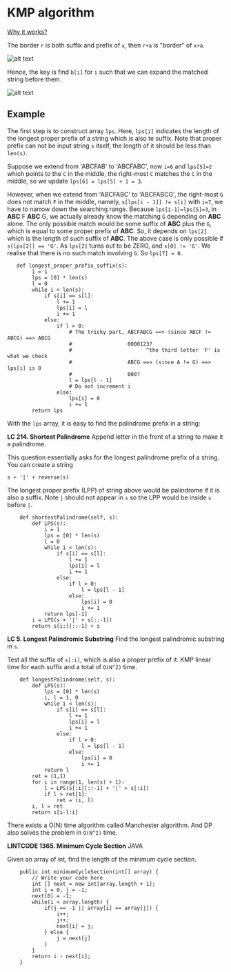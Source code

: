 # KMP algorithm

[Why it works?](http://www.inf.fh-flensburg.de/lang/algorithmen/pattern/kmpen.htm)

The border `r` is both suffix and prefix of `x`, then `r+a` is "border" of `x+a`.

![alt text](http://www.inf.fh-flensburg.de/lang/algorithmen/pattern/rand2.gif)

Hence, the key is find `b[i]` for `i` such that we can expand the matched string before them.

![alt text](http://www.inf.fh-flensburg.de/lang/algorithmen/pattern/rand4.gif)

## Example
The first step is to construct array `lps`. Here, `lps[i]` indicates the length of the longest proper prefix of a string which is also te suffix. Note that proper prefix can not be input string `s` itself, the length of it should be less than `len(s)`.

Suppose we extend from 'ABCFAB' to 'ABCFABC', now `i=6` and `lps[5]=2` which points to the `C` in the middle, the right-most `C` matches the `C` in the middle, so we update `lps[6] = lps[5] + 1 = 3`.

However, when we extend from 'ABCFABC' to 'ABCFABCG', the right-most `G` does not match `F` in the middle, namely,
`s[lps[i - 1]] != s[i]` with `i=7`, we have to narrow down the searching range. 
Because `lps[i-1]=lps[5]=3`, in **ABC** F **ABC** G, we actually already know the matching `G` depending on **ABC** alone. 
The only possible match would be some suffix of **ABC** plus the `G`, which is equal to some proper prefix of **ABC**.
So, it depends on `lps[2]` which is the length of such suffix of **ABC**. The above case is only possible if `s[lps[2]] == 'G'`. As `lps[2]` turns out to be ZERO, and `s[0] != 'G'`. We realise that there is no such match involving `G`. So `lps[7] = 0`.

```
   def longest_proper_prefix_suffix(s):
        i = 1
        lps = [0] * len(s)
        l = 0
        while i < len(s):
            if s[i] == s[l]:
                l += 1
                lps[i] = l
                i += 1
            else:
                if l > 0:
                    # The tricky part, ABCFABCG ==> (since ABCF != ABCG) ==> ABCG
                    #                  0000123?       
                    #                        ^the third letter 'F' is what we check
                    #                  ABCG ==> (since A != G) ==> lps[i] is 0  
                    #                  000?
                    l = lps[l - 1]
                    # Do not increment i
                else:
                    lps[i] = 0
                    i += 1
        return lps
```

With the `lps` array, it is easy to find the palindrome prefix in a string:

**LC 214. Shortest Palindrome** Append letter in the front of a string to make it a palindrome.

This question essentially asks for the longest palindrome prefix of a string. You can create a string

`s + '|' + reverse(s)`

The longest proper prefix (LPP) of string above would be palindrome if it is also a suffix. Note `|` should not appear in `s` so the LPP would be inside `s` before `|`.
```
    def shortestPalindrome(self, s):
        def LPS(s):
            i = 1
            lps = [0] * len(s)
            l = 0
            while i < len(s):
                if s[i] == s[l]:
                    l += 1
                    lps[i] = l
                    i += 1
                else:
                    if l > 0:
                        l = lps[l - 1]
                    else:
                        lps[i] = 0
                        i += 1
            return lps[-1]
        i = LPS(s + '|' + s[::-1])
        return s[i:][::-1] + s
```

**LC 5. Longest Palindromic Substring** 
Find the longest palindromic substring in `s`. 

Test all the suffix of `s[:i]`, which is also a proper prefix of it. KMP linear time for each suffix and a total of  `O(N^2)` time.

```
    def longestPalindrome(self, s):
        def LPS(s):
            lps = [0] * len(s)
            i, l = 1, 0
            while i < len(s):
                if s[i] == s[l]:
                    l += 1
                    lps[i] = l
                    i += 1
                else:
                    if l > 0:
                        l = lps[l - 1]
                    else:
                        lps[i] = 0
                        i += 1
            return l
        ret = (1,1)
        for i in range(1, len(s) + 1):
            l = LPS(s[:i][::-1] + '|' + s[:i])
            if l > ret[1]:
                ret = (i, l)
        i, l = ret
        return s[i-l:i]
```

There exists a O(N) time algorithm called Manchester algorithm. And DP also solves the problem in `O(N^2)` time.


**LINTCODE 1365. Minimum Cycle Section**
JAVA

Given an array of int, find the length of the minimum cycle section.

```
    public int minimumCycleSection(int[] array) {
        // Write your code here
        int [] next = new int[array.length + 1];
        int i = 0, j = -1;
        next[0] = -1;
        while(i < array.length) {
            if(j == -1 || array[i] == array[j]) {
                i++;
                j++;
                next[i] = j;
            } else {
                j = next[j]
            }
        }
        return i - next[i];
    }
```
